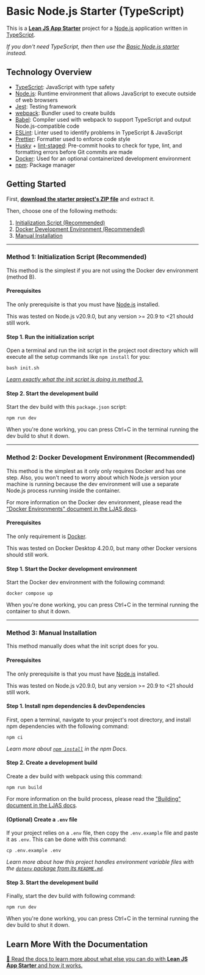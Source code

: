 # Basic Node.js Starter (TypeScript)

This is a **[Lean JS App Starter](https://github.com/mattlean/lean-js-app-starter)** project for a [Node.js](https://nodejs.org) application written in [TypeScript](https://typescriptlang.org).

_If you don't need TypeScript, then then use the [Basic Node.js starter](https://github.com/mattlean/lean-js-app-starter/tree/v1.0.0-rc/starters/basic-node) instead._

## Technology Overview

-   [TypeScript](https://typescriptlang.org): JavaScript with type safety
-   [Node.js](https://nodejs.org): Runtime environment that allows JavaScript to execute outside of web browsers
-   [Jest](https://jestjs.io): Testing framework
-   [webpack](https://webpack.js.org): Bundler used to create builds
-   [Babel](https://babeljs.io): Compiler used with webpack to support TypeScript and output Node.js-compatible code
-   [ESLint](https://eslint.org): Linter used to identify problems in TypeScript & JavaScript
-   [Prettier](https://prettier.io): Formatter used to enforce code style
-   [Husky](https://typicode.github.io/husky) + [lint-staged](https://github.com/okonet/lint-staged): Pre-commit hooks to check for type, lint, and formatting errors before Git commits are made
-   [Docker](https://docker.com): Used for an optional containerized development environment
-   [npm](https://npmjs.com): Package manager

## Getting Started

First, [**download the starter project's ZIP file**](https://github.com/mattlean/lean-js-app-starter/releases/download/v1.0.0-rc/ljas-basic-node-ts_1-0-0.zip) and extract it.

Then, choose one of the following methods:

1. [Initialization Script (Recommended)](#method-1-initialization-script-recommended)
2. [Docker Development Environment (Recommended)](#method-2-docker-development-environment-recommended)
3. [Manual Installation](#method-3-manual-installation)

---

### Method 1: Initialization Script (Recommended)

This method is the simplest if you are not using the Docker dev environment (method B).

#### Prerequisites

The only prerequisite is that you must have [Node.js](https://nodejs.org/en/download/package-manager) installed.

This was tested on Node.js v20.9.0, but any version >= 20.9 to <21 should still work.

#### Step 1. Run the initialization script

Open a terminal and run the init script in the project root directory which will execute all the setup commands like `npm install` for you:

```console
bash init.sh
```

_[Learn exactly what the init script is doing in method 3.](#method-3-manual-installation)_

#### Step 2. Start the development build

Start the dev build with this `package.json` script:

```console
npm run dev
```

When you're done working, you can press Ctrl+C in the terminal running the dev build to shut it down.

---

### Method 2: Docker Development Environment (Recommended)

This method is the simplest as it only only requires Docker and has one step. Also, you won't need to worry about which Node.js version your machine is running because the dev environment will use a separate Node.js process running inside the container.

For more information on the Docker dev environment, please read the ["Docker Environments" document in the LJAS docs](https://github.com/mattlean/lean-js-app-starter/blob/v1.0.0-rc/docs/developing/docker-environments.md).

#### Prerequisites

The only requirement is [Docker](https://docker.com/get-started).

This was tested on Docker Desktop 4.20.0, but many other Docker versions should still work.

#### Step 1. Start the Docker development environment

Start the Docker dev environment with the following command:

```console
docker compose up
```

When you're done working, you can press Ctrl+C in the terminal running the container to shut it down.

---

### Method 3: Manual Installation

This method manually does what the init script does for you.

#### Prerequisites

The only prerequisite is that you must have [Node.js](https://nodejs.org/en/download/package-manager) installed.

This was tested on Node.js v20.9.0, but any version >= 20.9 to <21 should still work.

#### Step 1. Install npm dependencies & devDependencies

First, open a terminal, navigate to your project's root directory, and install npm dependencies with the following command:

```console
npm ci
```

_Learn more about [`npm install`](https://docs.npmjs.com/cli/v10/commands/npm-install) in the npm Docs._

#### Step 2. Create a development build

Create a dev build with webpack using this command:

```console
npm run build
```

For more information on the build process, please read the ["Building" document in the LJAS docs](https://github.com/mattlean/lean-js-app-starter/blob/v1.0.0-rc/docs/building.md).

#### (Optional) Create a `.env` file

If your project relies on a `.env` file, then copy the `.env.example` file and paste it as `.env`. This can be done with this command:

```console
cp .env.example .env
```

_Learn more about how this project handles environment variable files with the [`dotenv` package from its `README.md`](https://github.com/motdotla/dotenv)._

#### Step 3. Start the development build

Finally, start the dev build with following command:

```console
npm run dev
```

When you're done working, you can press Ctrl+C in the terminal running the dev build to shut it down.

## Learn More With the Documentation

[📖 Read the docs to learn more about what else you can do with **Lean JS App Starter** and how it works.](https://github.com/mattlean/lean-js-app-starter/tree/v1.0.0-rc/docs)
